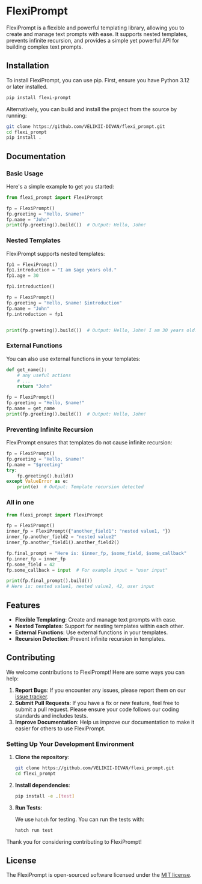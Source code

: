 # FlexiPrompt

FlexiPrompt is a flexible and powerful templating library, allowing you to create and manage text prompts with ease. It supports nested templates, prevents infinite recursion, and provides a simple yet powerful API for building complex text prompts.

## Installation

To install FlexiPrompt, you can use pip. First, ensure you have Python 3.12 or later installed.

```bash
pip install flexi-prompt
```

Alternatively, you can build and install the project from the source by running:

```bash
git clone https://github.com/VELIKII-DIVAN/flexi_prompt.git
cd flexi_prompt
pip install .
```

## Documentation

### Basic Usage

Here's a simple example to get you started:

```python
from flexi_prompt import FlexiPrompt

fp = FlexiPrompt()
fp.greeting = "Hello, $name!"
fp.name = "John"
print(fp.greeting().build())  # Output: Hello, John!
```

### Nested Templates

FlexiPrompt supports nested templates:

```python
fp1 = FlexiPrompt()
fp1.introduction = "I am $age years old."
fp1.age = 30

fp1.introduction()

fp = FlexiPrompt()
fp.greeting = "Hello, $name! $introduction"
fp.name = "John"
fp.introduction = fp1


print(fp.greeting().build())  # Output: Hello, John! I am 30 years old.
```

### External Functions

You can also use external functions in your templates:

```python
def get_name():
    # any useful actions
    # ...
    return "John"

fp = FlexiPrompt()
fp.greeting = "Hello, $name!"
fp.name = get_name
print(fp.greeting().build())  # Output: Hello, John!
```

### Preventing Infinite Recursion

FlexiPrompt ensures that templates do not cause infinite recursion:

```python
fp = FlexiPrompt()
fp.greeting = "Hello, $name!"
fp.name = "$greeting"
try:
    fp.greeting().build()
except ValueError as e:
    print(e)  # Output: Template recursion detected
```

### All in one

```python
from flexi_prompt import FlexiPrompt

fp = FlexiPrompt()
inner_fp = FlexiPrompt({"another_field1": "nested value1, "})
inner_fp.another_field2 = "nested value2"
inner_fp.another_field1().another_field2()

fp.final_prompt = "Here is: $inner_fp, $some_field, $some_callback"
fp.inner_fp = inner_fp
fp.some_field = 42
fp.some_callback = input  # For example input = "user input"

print(fp.final_prompt().build())  
# Here is: nested value1, nested value2, 42, user input
```

## Features

- **Flexible Templating**: Create and manage text prompts with ease.
- **Nested Templates**: Support for nesting templates within each other.
- **External Functions**: Use external functions in your templates.
- **Recursion Detection**: Prevent infinite recursion in templates.

## Contributing

We welcome contributions to FlexiPrompt! Here are some ways you can help:

1. **Report Bugs**: If you encounter any issues, please report them on our [issue tracker](https://github.com/VELIKII-DIVAN/flexi_prompt/issues).
2. **Submit Pull Requests**: If you have a fix or new feature, feel free to submit a pull request. Please ensure your code follows our coding standards and includes tests.
3. **Improve Documentation**: Help us improve our documentation to make it easier for others to use FlexiPrompt.

### Setting Up Your Development Environment

1. **Clone the repository**:

    ```bash
    git clone https://github.com/VELIKII-DIVAN/flexi_prompt.git
    cd flexi_prompt
    ```

2. **Install dependencies**:

    ```bash
    pip install -e .[test]
    ```

3. **Run Tests**:

    We use `hatch` for testing. You can run the tests with:

    ```bash
    hatch run test
    ```

Thank you for considering contributing to FlexiPrompt!

## License

The FlexiPrompt is open-sourced software licensed under the [MIT license](https://opensource.org/licenses/MIT).